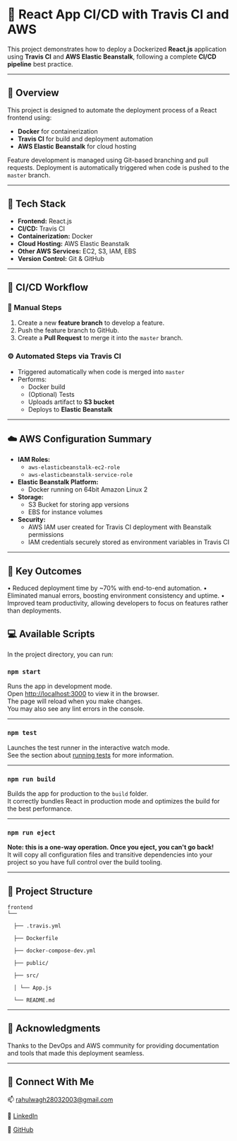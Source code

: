 # 🚀 React App CI/CD with Travis CI and AWS 

This project demonstrates how to deploy a Dockerized **React.js** application using **Travis CI** and **AWS Elastic Beanstalk**, following a complete **CI/CD pipeline** best practice.

---

## 📖 Overview

This project is designed to automate the deployment process of a React frontend using:
- **Docker** for containerization
- **Travis CI** for build and deployment automation
- **AWS Elastic Beanstalk** for cloud hosting

Feature development is managed using Git-based branching and pull requests. Deployment is automatically triggered when code is pushed to the `master` branch.

---

## 🧰 Tech Stack

- **Frontend:** React.js
- **CI/CD:** Travis CI
- **Containerization:** Docker
- **Cloud Hosting:** AWS Elastic Beanstalk
- **Other AWS Services:** EC2, S3, IAM, EBS
- **Version Control:** Git & GitHub

---

## 🔄 CI/CD Workflow

### 🔧 Manual Steps
1. Create a new **feature branch** to develop a feature.
2. Push the feature branch to GitHub.
3. Create a **Pull Request** to merge it into the `master` branch.

### ⚙️ Automated Steps via Travis CI
- Triggered automatically when code is merged into `master`
- Performs:
  - Docker build
  - (Optional) Tests
  - Uploads artifact to **S3 bucket**
  - Deploys to **Elastic Beanstalk**

---

## ☁️ AWS Configuration Summary

- **IAM Roles:**
  - `aws-elasticbeanstalk-ec2-role`
  - `aws-elasticbeanstalk-service-role`
- **Elastic Beanstalk Platform:**
  - Docker running on 64bit Amazon Linux 2
- **Storage:**
  - S3 Bucket for storing app versions
  - EBS for instance volumes
- **Security:**
  - AWS IAM user created for Travis CI deployment with Beanstalk permissions
  - IAM credentials securely stored as environment variables in Travis CI

---

## 🎯 Key Outcomes
• Reduced deployment time by ~70% with end-to-end automation.
• Eliminated manual errors, boosting environment consistency and uptime.
• Improved team productivity, allowing developers to focus on features rather than deployments.


## 💻 Available Scripts

In the project directory, you can run:

### `npm start`
Runs the app in development mode.  
Open [http://localhost:3000](http://localhost:3000) to view it in the browser.  
The page will reload when you make changes.  
You may also see any lint errors in the console.

---

### `npm test`
Launches the test runner in the interactive watch mode.  
See the section about [running tests](https://facebook.github.io/create-react-app/docs/running-tests) for more information.

---

### `npm run build`
Builds the app for production to the `build` folder.  
It correctly bundles React in production mode and optimizes the build for the best performance.

---

### `npm run eject`
**Note: this is a one-way operation. Once you eject, you can't go back!**  
It will copy all configuration files and transitive dependencies into your project so you have full control over the build tooling.

---

## 📁 Project Structure
    frontend
    └── 

      ├── .travis.yml
    
      ├── Dockerfile
    
      ├── docker-compose-dev.yml
    
      ├── public/
    
      ├── src/
    
      │ └── App.js
    
      └── README.md
    
---

## 🙌 Acknowledgments

Thanks to the DevOps and AWS community for providing documentation and tools that made this deployment seamless.

---


## 🤝 Connect With Me

📫 [rahulwagh28032003@gmail.com](mailto:rahulwagh28032003@gmail.com)  

🔗 [LinkedIn](https://www.linkedin.com/in/rahul-wagh-cloud/)  

🐙 [GitHub](https://github.com/rahulwagh09)
